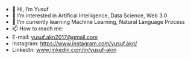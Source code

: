 - 👋 Hi, I’m Yusuf
- 👀 I’m interested in Artifical Intelligence, Data Science, Web 3.0
- 🌱 I’m currently learning Machine Learning, Natural Language Process
- 📫 How to reach me:
- E-mail: yusuf.akn2017@gmail.com
- Instagram: https://www.instagram.com/yusuf.akn/
- LinkedIn:  www.linkedin.com/in/yusuf-akin

<!---
josephnade/josephnade is a ✨ special ✨ repository because its `README.md` (this file) appears on your GitHub profile.
You can click the Preview link to take a look at your changes.
--->
